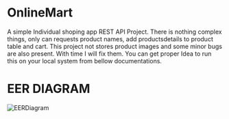 # OnlineMart
 A simple Individual shoping app REST API Project. There is nothing complex things, only can requests product names, add productsdetails to product table and cart.
 This project not stores product images and some minor bugs are also present. With time I will fix them. You can get proper Idea to run this on your local system from bellow documentations.


# EER DIAGRAM
![EERDiagram](https://user-images.githubusercontent.com/82428558/208309513-2da31d01-cf31-4294-962d-76f227fb6561.png)
